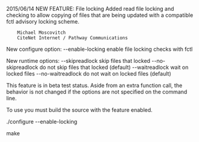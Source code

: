 
2015/06/14	NEW FEATURE: File locking
		Added read file locking and checking to allow
		copying of files that are being updated with
		a compatible fctl advisory locking scheme.

		Michael Moscovitch
		CiteNet Internet / Pathway Communications

New configure option:
 --enable-locking        enable file locking checks with fctl

New runtime options:
     --skipreadlock          skip files that locked
     --no-skipreadlock       do not skip files that locked (default)
     --waitreadlock          wait on locked files
     --no-waitreadlock       do not wait on locked files (default)

This feature is in beta test status.
Aside from an extra function call, the behavior is not changed if the options
are not specified on the command line.

To use you must build the source with the feature enabled.


./configure --enable-locking

make

